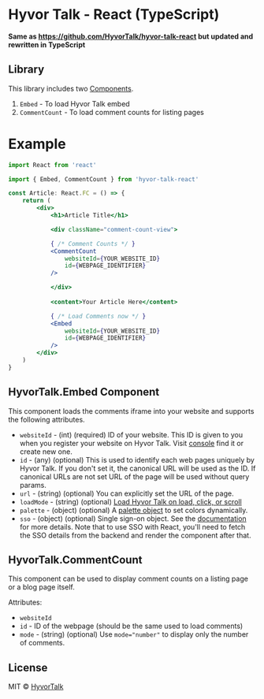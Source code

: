 # Hyvor Talk - React (TypeScript)

**Same as https://github.com/HyvorTalk/hyvor-talk-react but updated and rewritten in TypeScript**

## Library

This library includes two [Components](https://reactjs.org/docs/react-component.html).

1. `Embed` - To load Hyvor Talk embed
2. `CommentCount` - To load comment counts for listing pages

# Example

```jsx
import React from 'react'

import { Embed, CommentCount } from 'hyvor-talk-react'

const Article: React.FC = () => {
    return (
        <div>
            <h1>Article Title</h1>

            <div className="comment-count-view">

            { /* Comment Counts */ }
            <CommentCount
                websiteId={YOUR_WEBSITE_ID}
                id={WEBPAGE_IDENTIFIER} 
            />

            </div>
            
            <content>Your Article Here</content>

            { /* Load Comments now */ }
            <Embed
                websiteId={YOUR_WEBSITE_ID}
                id={WEBPAGE_IDENTIFIER}
            />
        </div>
    )
}
```

## HyvorTalk.Embed Component

This component loads the comments iframe into your website and supports the following attributes.

* `websiteId` - (int) (required) ID of your website. This ID is given to you when you register your website on Hyvor Talk. Visit [console](https://talk.hyvor.com/console) find it or create new one.
* `id` - (any) (optional) This is used to identify each web pages uniquely by Hyvor Talk. If you don't set it, the canonical URL will be used as the ID. If canonical URLs are not set URL of the page will be used without query params.
* `url` - (string) (optional) You can explicitly set the URL of the page.
* `loadMode` - (string) (optional) [Load Hyvor Talk on load, click, or scroll](https://talk.hyvor.com/documentation/installation/loading-modes)
* `palette` - (object) (optional) A [palette object](https://talk.hyvor.com/documentation/faq/dynamically-change-colors) to set colors dynamically.
* `sso` - (object) (optional) Single sign-on object. See the [documentation](https://talk.hyvor.com/documentation/sso/set-up) for more details. Note that to use SSO with React, you'll need to fetch the SSO details from the backend and render the component after that.


## HyvorTalk.CommentCount

This component can be used to display comment counts on a listing page or a blog page itself. 

Attributes:

* `websiteId`
* `id` - ID of the webpage (should be the same used to load comments)
* `mode` - (string) (optional) Use `mode="number"` to display only the number of comments.

## License

MIT © [HyvorTalk](https://github.com/HyvorTalk)